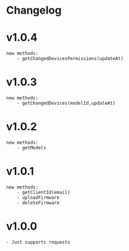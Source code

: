 # Changelog

# v1.0.4
	new methods:
		- getChangedDevicesPermissions(updateAt)

# v1.0.3
	new methods:
		- getChangedDevices(modelId,updateAt)

# v1.0.2
	new methods:
		- getModels

# v1.0.1
	new methods:
		- getClientId(email)
		- uploadFirmware
		- deleteFirmware

# v1.0.0
	- Just supports requests
